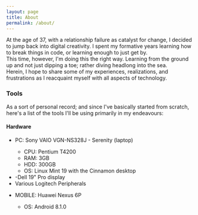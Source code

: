 ```yaml
---
layout: page
title: About
permalink: /about/
---
```


At the age of 37, with a relationship failure as catalyst for change, I decided to jump back into digital creativity.  I spent my formative years learning how to break things in code, or learning enough to just get by.<br />
This time, however, I'm doing this the right way.  Learning from the ground up and not just dipping a toe; rather diving headlong into the sea.<br />
Herein, I hope to share some of my experiences, realizations, and frustrations as I reacquaint myself with all aspects of technology.

### Tools

As a sort of personal record; and since I've basically started from scratch, here's a list of the tools I'll be using primarily in my endeavours:
#### Hardware
<ul>
<li>PC: Sony VAIO VGN-NS328J - Serenity (laptop)</li>
<ul>
<li>CPU: Pentium T4200</li>
<li>RAM: 3GB</li>
<li>HDD: 300GB</li>
<li>OS: Linux Mint 19 with the Cinnamon desktop</li>
</ul><li>-Dell 19" Pro display</li>
<li>Various Logitech Peripherals</li></ul>
<ul>
<li>MOBILE:  Huawei Nexus 6P</li>
<ul><li>OS: Android 8.1.0</li></ul></ul>
